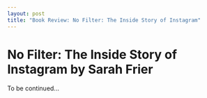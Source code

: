 ```yaml
---
layout: post
title: "Book Review: No Filter: The Inside Story of Instagram"
---
```


# No Filter: The Inside Story of Instagram by Sarah Frier
To be continued...

